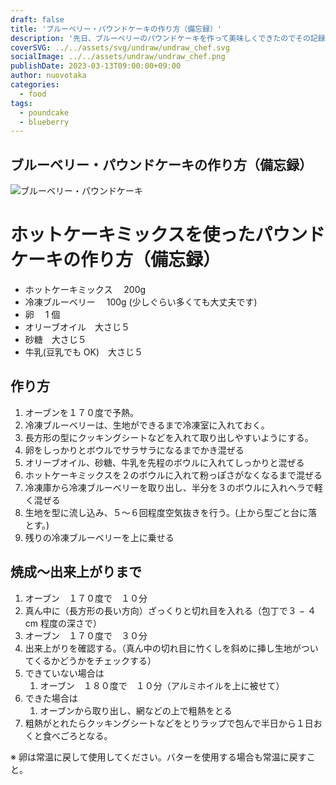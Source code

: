```yaml
---
draft: false
title: 'ブルーベリー・パウンドケーキの作り方（備忘録）'
description: '先日、ブルーベリーのパウンドケーキを作って美味しくできたのでその記録。'
coverSVG: ../../assets/svg/undraw/undraw_chef.svg
socialImage: ../../assets/undraw/undraw_chef.png
publishDate: 2023-03-13T09:00:00+09:00
author: nuovotaka
categories:
  - food
tags:
  - poundcake
  - blueberry
---
```


## ブルーベリー・パウンドケーキの作り方（備忘録）

![ブルーベリー・パウンドケーキ](/images/blueberry-pound-cake-1.jpg)

# ホットケーキミックスを使ったパウンドケーキの作り方（備忘録）

- ホットケーキミックス　 200g
- 冷凍ブルーベリー　 100g (少しぐらい多くても大丈夫です)
- 卵　 1 個
- オリーブオイル　大さじ５
- 砂糖　大さじ５
- 牛乳(豆乳でも OK)　大さじ５

## 作り方

1. オーブンを１７０度で予熱。
2. 冷凍ブルーベリーは、生地ができるまで冷凍室に入れておく。
3. 長方形の型にクッキングシートなどを入れて取り出しやすいようにする。
4. 卵をしっかりとボウルでサラサラになるまでかき混ぜる
5. オリーブオイル、砂糖、牛乳を先程のボウルに入れてしっかりと混ぜる
6. ホットケーキミックスを２のボウルに入れて粉っぽさがなくなるまで混ぜる
7. 冷凍庫から冷凍ブルーベリーを取り出し、半分を３のボウルに入れヘラで軽く混ぜる
8. 生地を型に流し込み、５〜６回程度空気抜きを行う。(上から型ごと台に落とす。)
9. 残りの冷凍ブルーベリーを上に乗せる

## 焼成〜出来上がりまで

1. オーブン　１７０度で　１０分
2. 真ん中に（長方形の長い方向）ざっくりと切れ目を入れる（包丁で３ − ４ cm 程度の深さで）
3. オーブン　１７０度で　３０分
4. 出来上がりを確認する。（真ん中の切れ目に竹くしを斜めに挿し生地がついてくるかどうかをチェックする）
5. できていない場合は
   1. オーブン　１８０度で　１０分（アルミホイルを上に被せて）
6. できた場合は
   1. オーブンから取り出し、網などの上で粗熱をとる
7. 粗熱がとれたらクッキングシートなどをとりラップで包んで半日から１日おくと食べごろとなる。

※ 卵は常温に戻して使用してください。バターを使用する場合も常温に戻すこと。
